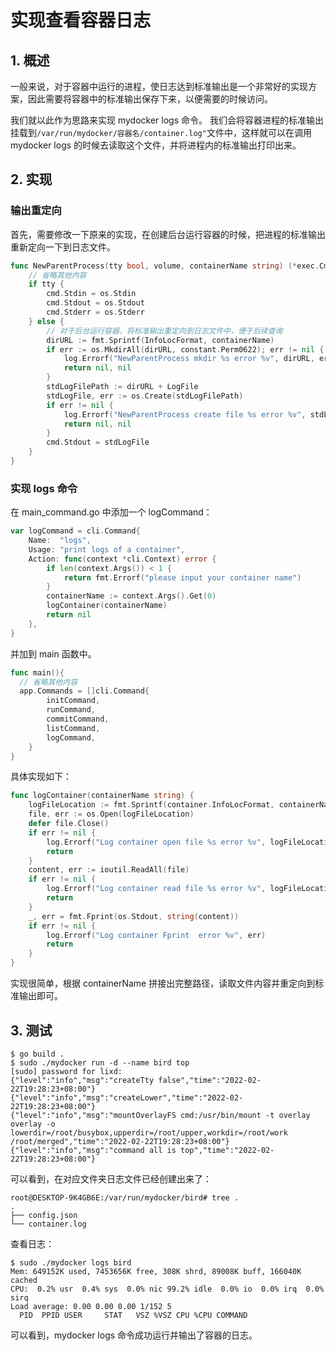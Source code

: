 # 实现查看容器日志

## 1. 概述

一般来说，对于容器中运行的进程，使日志达到标准输出是一个非常好的实现方案，因此需要将容器中的标准输出保存下来，以便需要的时候访问。

我们就以此作为思路来实现 mydocker logs 命令。
我们会将容器进程的标准输出挂载到`/var/run/mydocker/容器名/container.log"`文件中，这样就可以在调用 mydocker logs 的时候去读取这个文件，并将进程内的标准输出打印出来。



## 2. 实现



### 输出重定向

首先，需要修改一下原来的实现，在创建后台运行容器的时候，把进程的标准输出重新定向一下到日志文件。

```go
func NewParentProcess(tty bool, volume, containerName string) (*exec.Cmd, *os.File) {
 	// 省略其他内容
	if tty {
		cmd.Stdin = os.Stdin
		cmd.Stdout = os.Stdout
		cmd.Stderr = os.Stderr
	} else {
		// 对于后台运行容器，将标准输出重定向到日志文件中，便于后续查询
		dirURL := fmt.Sprintf(InfoLocFormat, containerName)
		if err := os.MkdirAll(dirURL, constant.Perm0622); err != nil {
			log.Errorf("NewParentProcess mkdir %s error %v", dirURL, err)
			return nil, nil
		}
		stdLogFilePath := dirURL + LogFile
		stdLogFile, err := os.Create(stdLogFilePath)
		if err != nil {
			log.Errorf("NewParentProcess create file %s error %v", stdLogFilePath, err)
			return nil, nil
		}
		cmd.Stdout = stdLogFile
	}
}
```



### 实现 logs 命令

在 main_command.go 中添加一个 logCommand：

```go
var logCommand = cli.Command{
	Name:  "logs",
	Usage: "print logs of a container",
	Action: func(context *cli.Context) error {
		if len(context.Args()) < 1 {
			return fmt.Errorf("please input your container name")
		}
		containerName := context.Args().Get(0)
		logContainer(containerName)
		return nil
	},
}
```

并加到 main 函数中。

```go
func main(){
  // 省略其他内容
  app.Commands = []cli.Command{
		initCommand,
		runCommand,
		commitCommand,
		listCommand,
		logCommand,
	}
}
```



具体实现如下：

```go
func logContainer(containerName string) {
	logFileLocation := fmt.Sprintf(container.InfoLocFormat, containerName) + container.LogFile
	file, err := os.Open(logFileLocation)
	defer file.Close()
	if err != nil {
		log.Errorf("Log container open file %s error %v", logFileLocation, err)
		return
	}
	content, err := ioutil.ReadAll(file)
	if err != nil {
		log.Errorf("Log container read file %s error %v", logFileLocation, err)
		return
	}
	_, err = fmt.Fprint(os.Stdout, string(content))
	if err != nil {
		log.Errorf("Log container Fprint  error %v", err)
		return
	}
}
```

实现很简单，根据 containerName 拼接出完整路径，读取文件内容并重定向到标准输出即可。





## 3. 测试

```shell
$ go build .
$ sudo ./mydocker run -d --name bird top
[sudo] password for lixd:
{"level":"info","msg":"createTty false","time":"2022-02-22T19:28:23+08:00"}
{"level":"info","msg":"createLower","time":"2022-02-22T19:28:23+08:00"}
{"level":"info","msg":"mountOverlayFS cmd:/usr/bin/mount -t overlay overlay -o lowerdir=/root/busybox,upperdir=/root/upper,workdir=/root/work /root/merged","time":"2022-02-22T19:28:23+08:00"}
{"level":"info","msg":"command all is top","time":"2022-02-22T19:28:23+08:00"}
```

可以看到，在对应文件夹日志文件已经创建出来了：

```shell
root@DESKTOP-9K4GB6E:/var/run/mydocker/bird# tree .
.
├── config.json
└── container.log
```



查看日志：

```shell
$ sudo ./mydocker logs bird
Mem: 649152K used, 7453656K free, 308K shrd, 89008K buff, 166040K cached
CPU:  0.2% usr  0.4% sys  0.0% nic 99.2% idle  0.0% io  0.0% irq  0.0% sirq
Load average: 0.00 0.00 0.00 1/152 5
  PID  PPID USER     STAT   VSZ %VSZ CPU %CPU COMMAND
```

可以看到，mydocker logs 命令成功运行并输出了容器的日志。
